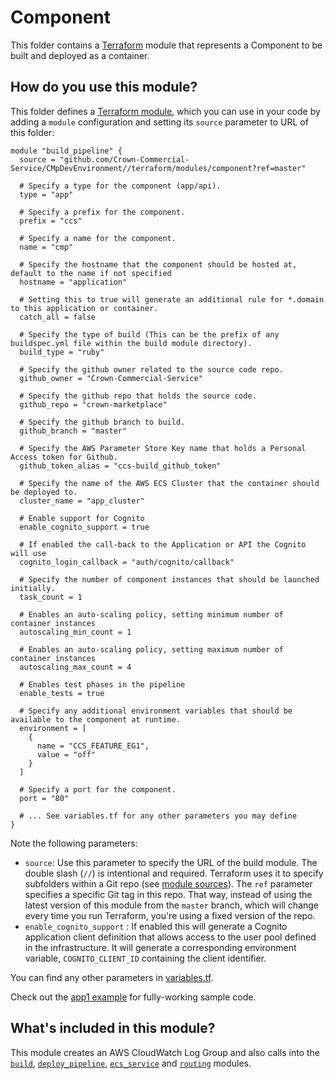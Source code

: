 # Component

This folder contains a [Terraform](https://www.terraform.io/) module that represents a Component to be built and deployed as a container.

## How do you use this module?

This folder defines a [Terraform module](https://www.terraform.io/docs/modules/usage.html), which you can use in your
code by adding a `module` configuration and setting its `source` parameter to URL of this folder:

```hcl
module "build_pipeline" {
  source = "github.com/Crown-Commercial-Service/CMpDevEnvironment//terraform/modules/component?ref=master"

  # Specify a type for the component (app/api).
  type = "app"

  # Specify a prefix for the component.
  prefix = "ccs"

  # Specify a name for the component.
  name = "cmp"

  # Specify the hostname that the component should be hosted at, default to the name if not specified
  hostname = "application"

  # Setting this to true will generate an additional rule for *.domain to this application or container.
  catch_all = false

  # Specify the type of build (This can be the prefix of any buildspec.yml file within the build module directory).
  build_type = "ruby"

  # Specify the github owner related to the source code repo.
  github_owner = "Crown-Commercial-Service"

  # Specify the github repo that holds the source code.
  github_repo = "crown-marketplace"

  # Specify the github branch to build.
  github_branch = "master"

  # Specify the AWS Parameter Store Key name that holds a Personal Access token for Github.
  github_token_alias = "ccs-build_github_token"

  # Specify the name of the AWS ECS Cluster that the container should be deployed to.
  cluster_name = "app_cluster"

  # Enable support for Cognito
  enable_cognito_support = true

  # If enabled the call-back to the Application or API the Cognito will use
  cognito_login_callback = "auth/cognito/callback"

  # Specify the number of component instances that should be launched initially.
  task_count = 1

  # Enables an auto-scaling policy, setting minimum number of container instances
  autoscaling_min_count = 1

  # Enables an auto-scaling policy, setting maximum number of container instances
  autoscaling_max_count = 4

  # Enables test phases in the pipeline
  enable_tests = true

  # Specify any additional environment variables that should be available to the component at runtime.
  environment = [
    {
      name = "CCS_FEATURE_EG1",
      value = "off"
    } 
  ]

  # Specify a port for the component.
  port = "80"

  # ... See variables.tf for any other parameters you may define
}
```

Note the following parameters:

* `source`: Use this parameter to specify the URL of the build module. The double slash (`//`) is intentional 
  and required. Terraform uses it to specify subfolders within a Git repo (see [module 
  sources](https://www.terraform.io/docs/modules/sources.html)). The `ref` parameter specifies a specific Git tag in 
  this repo. That way, instead of using the latest version of this module from the `master` branch, which 
  will change every time you run Terraform, you're using a fixed version of the repo.
* `enable_cognito_support` : If enabled this will generate a Cognito application client definition that allows access to the user pool defined in the infrastructure. It will generate a corresponding environment variable, `COGNITO_CLIENT_ID` containing the client identifier.

You can find any other parameters in [variables.tf](variables.tf).

Check out the [app1 example](https://github.com/Crown-Commercial-Service/CMpDevEnvironment/blob/develop/terraform/build/app1/main.tf) for fully-working sample code. 

## What's included in this module?

This module creates an AWS CloudWatch Log Group and also calls into the [`build`](https://github.com/Crown-Commercial-Service/CMpDevEnvironment/tree/develop/terraform/modules/build), [`deploy_pipeline`](https://github.com/Crown-Commercial-Service/CMpDevEnvironment/tree/develop/terraform/modules/deploy_pipeline), [`ecs_service`](https://github.com/Crown-Commercial-Service/CMpDevEnvironment/tree/develop/terraform/modules/ecs_service) and [`routing`](https://github.com/Crown-Commercial-Service/CMpDevEnvironment/tree/develop/terraform/modules/routing) modules.
